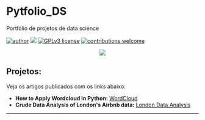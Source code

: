 # Pytfolio_DS
Portfólio de projetos de data science


[![author](https://img.shields.io/badge/author-krishallam-red.svg)](https://www.linkedin.com/in/kristoffer-hallam-0200a236/) [![](https://img.shields.io/badge/python-3.7+-blue.svg)](https://www.python.org/downloads/release/python-365/) [![GPLv3 license](https://img.shields.io/badge/License-GPLv3-blue.svg)](http://perso.crans.org/besson/LICENSE.html) [![contributions welcome](https://img.shields.io/badge/contributions-welcome-brightgreen.svg?style=flat)](https://github.com/carlosfab/data_science/issues)

<p align="center">
  <img src="data-science-banner.png" >
</p>


## Projetos:
Veja os artigos publicados com os links abaixo:

* **How to Apply Wordcloud in Python:** [WordCloud](https://colab.research.google.com/drive/1NNlYmhw-lRX13lce6rr8jzR4J_q5CHsU)
* **Crude Data Analysis of London's Airbnb data:** [London Data Analysis](https://colab.research.google.com/drive/1vc8mKj7OL-rw1udNtnbbbd7c4Wy-rau-)

---
